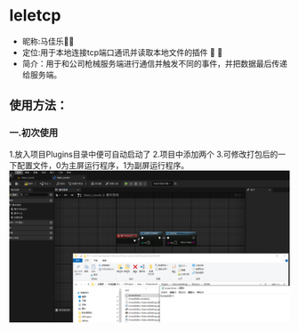 # leletcp

* 昵称:马佳乐:wave::wave:
* 定位:用于本地连接tcp端口通讯并读取本地文件的插件 :round_pushpin: :round_pushpin:
* 简介：用于和公司枪械服务端进行通信并触发不同的事件，并把数据最后传递给服务端。
## 使用方法：
### 一.初次使用
1.放入项目Plugins目录中便可自动启动了
    2.项目中添加两个
    3.可修改打包后的一下配置文件，0为主屏运行程序，1为副屏运行程序。
    ![](Images\ab0810a890c2b9068248060ac503704.png)
